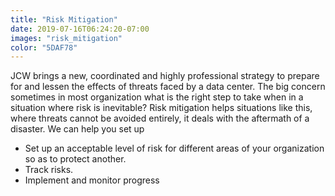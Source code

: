 ```yaml
---
title: "Risk Mitigation"
date: 2019-07-16T06:24:20-07:00
images: "risk_mitigation"
color: "5DAF78"
---
```

JCW brings a new, coordinated and highly professional strategy to prepare for and lessen the effects of threats faced by a data center. The big concern sometimes in most organization what is the right step to take when in a situation where risk is inevitable? Risk mitigation helps situations like this, where threats cannot be avoided entirely, it deals with the aftermath of a disaster. We can help you set up

* Set up an acceptable level of risk for different areas of your organization so as to protect another.
* Track risks.
* Implement and monitor progress
